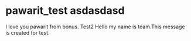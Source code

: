 # pawarit_test asdasdasd
I love you pawarit from bonus.
Test2
Hello my name is team.This message is created for test.